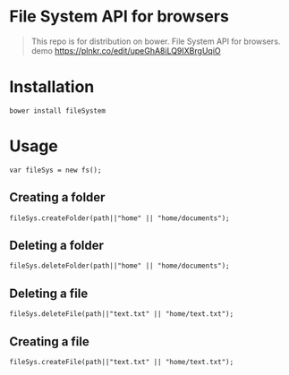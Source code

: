# File System API for browsers
> This repo is for distribution on bower. File System API for browsers.
demo https://plnkr.co/edit/upeGhA8iLQ9IXBrgUqiO
# Installation

```bower install fileSystem```

# Usage
```var fileSys = new fs();```
## Creating a folder
```fileSys.createFolder(path||"home" || "home/documents");```
## Deleting a folder
```fileSys.deleteFolder(path||"home" || "home/documents");```
## Deleting a file
```fileSys.deleteFile(path||"text.txt" || "home/text.txt");```
## Creating a file
```fileSys.createFile(path||"text.txt" || "home/text.txt");```

